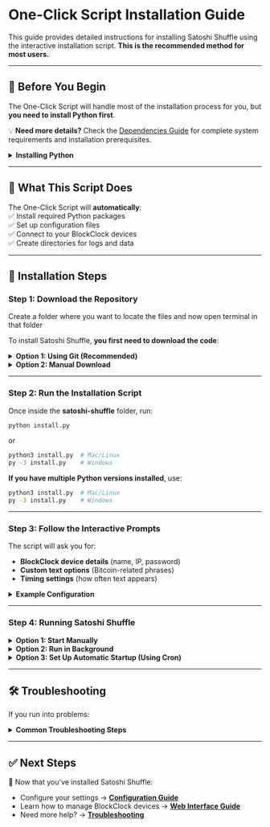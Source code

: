 # One-Click Script Installation Guide

This guide provides detailed instructions for installing Satoshi Shuffle using the interactive installation script. **This is the recommended method for most users.**

---

## 📌 Before You Begin

The One-Click Script will handle most of the installation process for you, but **you need to install Python first**.

💡 **Need more details?** Check the [Dependencies Guide](dependencies.md) for complete system requirements and installation prerequisites.

<details>
<summary><b>Installing Python</b></summary>

You need Python 3.6 or higher. Follow the instructions for your operating system:

#### **MacOS**  
1. **Check if Homebrew is installed**  
   Open **Terminal** and run:  
   ```bash
   brew --version
   ```
   If you see "command not found," install Homebrew:  
   ```bash
   /bin/bash -c "$(curl -fsSL https://raw.githubusercontent.com/Homebrew/install/HEAD/install.sh)"
   ```
   In **Terminal** run:  
   ```bash
   python3 --version
   ```
   If you see no version then

2. **Install Python**  
   ```bash
   brew install python
   ```

#### **Ubuntu/Debian (Linux)**  
```bash
sudo apt update && sudo apt install python3 python3-pip
```

#### **Windows**  
1. Download Python from [python.org](https://www.python.org/downloads/)  
2. Run the installer and check **"Add Python to PATH"**  
3. Click **Install** and wait for it to finish  

### Verify Python Installation

1. Open **Terminal (Mac/Linux)** or **Command Prompt (Windows)**  
2. Run the following command to check your Python version:  
   ```bash
   python --version  # or python3 --version on some systems
   ```  
   It should return version **3.6 or higher**.
</details>

---

## 🔧 What This Script Does

The One-Click Script will **automatically**:  
✅ Install required Python packages  
✅ Set up configuration files  
✅ Connect to your BlockClock devices  
✅ Create directories for logs and data  

---

## 🚀 Installation Steps

### Step 1: Download the Repository

Create a folder where you want to locate the files and now open terminal in that folder 

To install Satoshi Shuffle, **you first need to download the code**:

<details>
<summary><b>Option 1: Using Git (Recommended)</b></summary>

```bash
git clone https://github.com/bevstr/satoshi-shuffle.git
cd satoshi-shuffle
```
</details>

<details>
<summary><b>Option 2: Manual Download</b></summary>

1. Go to **[Satoshi Shuffle GitHub](https://github.com/bevstr/satoshi-shuffle)**  
2. Click the **green "Code" button** → **Download ZIP**  
3. Extract the ZIP file to a folder on your computer  
4. Open **Terminal/Command Prompt** and navigate to that folder  
</details>

---

### Step 2: Run the Installation Script

Once inside the **satoshi-shuffle** folder, run:  
```bash
python install.py
```
or 
```bash
python3 install.py  # Mac/Linux
py -3 install.py    # Windows
```

**If you have multiple Python versions installed**, use:  
```bash
python3 install.py  # Mac/Linux
py -3 install.py    # Windows
```

---

### Step 3: Follow the Interactive Prompts  

The script will ask you for:  
- **BlockClock device details** (name, IP, password)  
- **Custom text options** (Bitcoin-related phrases)  
- **Timing settings** (how often text appears)  

<details>
<summary><b>Example Configuration</b></summary>

```
Device 1:
  Name: Living Room Clock
  IP Address: 192.168.1.100
  Password: (leave blank if none)

Enter custom text options (max 7 characters each, separated by commas): BITCOIN, HODLER, BTFD

Clock refresh time options:
  1) 5 minutes
  2) 10 minutes
  3) 15 minutes
Choose an option (1-3): 2

Number of built-in screens between text (default: 3): 2
```
</details>

---

### Step 4: Running Satoshi Shuffle

<details>
<summary><b>Option 1: Start Manually</b></summary>

```bash
python webapp/blockclock_web.py
```
</details>

<details>
<summary><b>Option 2: Run in Background</b></summary>

```bash
nohup python3 webapp/blockclock_web.py > logs/webapp.log 2>&1 &
```
</details>

<details>
<summary><b>Option 3: Set Up Automatic Startup (Using Cron)</b></summary>

If you want Satoshi Shuffle to **start automatically** when you boot your system:

#### **For Linux/macOS Users:**

1. **Open your terminal** and edit your crontab:
   ```bash
   crontab -e
   ```
   
   > Note: This will open the crontab file in your default text editor.

2. **Add the following line** at the end of the file:
   ```bash
   @reboot cd /full/path/to/satoshi-shuffle && ./start_SatoshiShuffle.sh > logs/cron.log 2>&1
   ```
   
   > Replace `/full/path/to/satoshi-shuffle` with the actual full path to your installation.

3. **Save and exit** the editor:
   - For nano: Press `Ctrl+O` to save, then `Enter`, then `Ctrl+X` to exit
   - For vim: Press `Esc`, then type `:wq` and press `Enter`

4. **Verify your crontab entry** was saved:
   ```bash
   crontab -l
   ```

#### **For Windows Users:**

1. Create a shortcut to `start_SatoshiShuffle.bat` (you may need to create this batch file)
   
2. Place the shortcut in your Startup folder:
   - Press `Win+R`, type `shell:startup` and press `Enter`
   - Copy your shortcut into the folder that opens

3. **Create start_SatoshiShuffle.bat** with the following content:
   ```batch
   @echo off
   cd /d "C:\path\to\satoshi-shuffle"
   python webapp\blockclock_web.py
   ```

#### **Testing Your Automatic Startup**

To verify your autostart configuration:

1. **Restart your computer**
2. **Wait about 1-2 minutes** after login for the application to start
3. **Open your browser** and navigate to `http://localhost:5001`
4. **Check the logs** if the web interface isn't responding:
   ```bash
   cat logs/cron.log
   ```

If you encounter any issues with the cron job, check the `logs/cron.log` file for error messages.
</details>

---

## 🛠 Troubleshooting

If you run into problems:  

<details>
<summary><b>Common Troubleshooting Steps</b></summary>

- **Check logs:**  
  ```bash
  tail -f logs/blockclock.log
  ```  

- **Manually restart the application:**
  ```bash
  # Find and kill any running instances
  pkill -f blockclock_web.py
  
  # Start it again
  python webapp/blockclock_web.py
  ```

- **Verify your BlockClock is reachable:**
  ```bash
  ping 192.168.1.100  # Replace with your BlockClock's IP
  ```

For more help, check the [Troubleshooting Guide](docs/troubleshooting.md).
</details>

---

## ✅ Next Steps  

🚀 Now that you've installed Satoshi Shuffle:  
- Configure your settings → **[Configuration Guide](docs/configuration.md)**  
- Learn how to manage BlockClock devices → **[Web Interface Guide](docs/web-interface.md)**  
- Need more help? → **[Troubleshooting](docs/troubleshooting.md)**